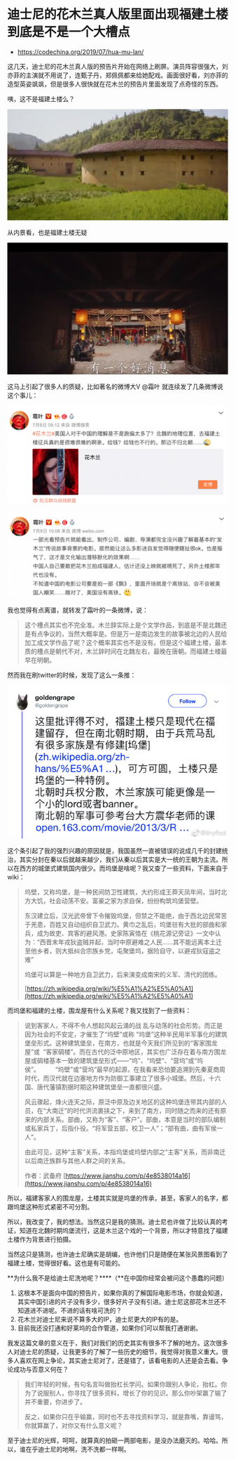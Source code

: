 # 迪士尼的花木兰真人版里面出现福建土楼到底是不是一个大槽点

- https://codechina.org/2019/07/hua-mu-lan/

这几天，迪士尼的花木兰真人版的预告片开始在网络上刷屏。演员阵容很强大，刘亦菲的主演就不用说了，连甄子丹，郑佩佩都来给她配戏。画面很好看，刘亦菲的造型英姿飒飒，但是很多人很快就在花木兰的预告片里面发现了点奇怪的东西。

咦，这不是福建土楼么？

![.](assets/net-img-屏幕快照-2019-07-09-19.23.59-20230521083034-n766uwm.png)

从内景看，也是福建土楼无疑

![.](assets/net-img-屏幕快照-2019-07-09-19.23.44-20230521083034-5jpo43h.png)

这马上引起了很多人的质疑，比如著名的微博大V @霜叶 就连续发了几条微博说这个事儿：

![.](assets/net-img-屏幕快照-2019-07-09-19.28.02-1024x459-20230521083034-4kcf94q.png)

![.](assets/net-img-屏幕快照-2019-07-09-19.28.10-1024x396-20230521083034-jld5dhf.png)

我也觉得有点离谱，就转发了霜叶的一条微博，说：

> 这个槽点其实也不完全准。木兰辞实际上是个文学作品，到底是不是北魏还是有点争议的，当然大概率是。但是万一是南边发生的故事被北边的人民给加工成文学作品了呢？这个概率其实也不是没有。但是这个福建土楼，最本质的槽点是朝代不对，木兰辞时间在北魏左右，最晚在唐朝。而福建土楼最早在明朝。

然而我在刷twitter的时候，发现了这么一条推：

![.](assets/net-img-5375ccc8gy1g4svtcd6ayj20xe0n47aq-20230521083034-58v2glf.jpg)

这个条引起了我的强烈兴趣的原因就是，我国虽然一直被错误的说成几千的封建统治，其实分封在秦以后就越来越少，我们从秦以后其实是大一统的王朝为主流。所以在西方的城堡式建筑国内很少。而坞堡是啥呢？我又查了一些资料，下面来自于wiki：

> 坞壁，又称坞堡，是一种民间防卫性建筑，大约形成王莽天凤年间，当时北方大饥，社会动荡不安。富豪之家为求自保，纷纷构筑坞堡营壁。
>
> 东汉建立后，汉光武帝曾下令摧毁坞堡，但禁之不能绝，由于西北边民常苦于羌患，百姓又自动组织自卫武力。黄巾之乱后，坞堡驻有大批的部曲和家兵，成为故吏、宾客的避风港。史家陈寅恪在《桃花源记旁证》一文中认为：“西晋末年戎狄盗贼并起，当时中原避难之人民……其不能远离本土迁至他乡者，则大抵纠合宗族乡党，屯聚堡坞，据险自守，以避戎狄寇盗之难”
>
> 坞堡可以算是一种地方自卫武力，后来演变成南宋的义军、清代的团练。
>
> [https://zh.wikipedia.org/wiki/%E5%A1%A2%E5%A0%A1](https://zh.wikipedia.org/wiki/%E5%A1%A2%E5%A0%A1)

而坞堡和福建的土楼，围龙屋有什么关系呢？我又找到了一些资料：

> 说到客家人，不得不令人想起风起云涌的战 乱与动荡的社会形势。而正是因为社会的不安定，才催生了“坞壁”或称 “坞堡”这种半民用半军事化的建筑堡垒形式。这种建筑堡垒，在南方，也就是今天我们所见到的“客家围龙屋”或  “客家碉楼”。而在古代的泛中原地区，其实也广泛存在着与南方围龙屋或碉楼基本一致的建筑堡垒形式——“坞”、“坞壁”、“营坞”或“坞侯”。         “坞壁”或“营坞”最早的起源，在我看来恐怕要追溯到先秦夏商周时代，而汉代就在边塞地方作为防御工事建立了很多小城堡。然后，十六国、唐代藩镇割据时期这种建筑堡垒一直都很兴盛。
>
> 风云骤起，烽火连天之际，原泛中原及边关地区的这种坞堡连带其内部的人员，在“大南迁”的时代洪流裹挟之下，来到了南方，同时随之而来的还有原来的内部关系。部曲，又称为“客”、“客户”。部曲，本意是当时的部队编制或私家兵丁，后指仆役。“将军营五部，校卫一人”；“部有曲，曲有军侯一人”。
>
> 由此可见，这种“主客”关系，本指坞堡或坞壁内部之“主客”关系，而非南迁以后南迁族群与其他人群之间的关系。
>
> 作者：武备府 [https://www.jianshu.com/p/4e8538014a16](https://www.jianshu.com/p/4e8538014a16)

所以，福建客家人的围龙屋，土楼其实就是坞堡的传承，甚至，客家人的名字，都跟坞堡这种形式紧密不可分割。

所以，我改变了，我的想法。当然这只是我的猜测。迪士尼也许做了比较认真的考证，知道在北魏时期坞堡流行，这是木兰这个戏的一个背景，所以才特意找了福建土楼作为背景进行拍摄。

当然这只是猜测，也许迪士尼确实是胡编，也许他们只是随便在某张风景图看到了福建土楼，觉得很好看。这也是有可能的。

**为什么我不是给迪士尼洗地呢？****（**在中国你经常会被问这个愚蠢的问题）

1. 这根本不是面向中国的预告片，如果你真的了解国际电影市场，你就会知道，其实中国引进的片子没有多少，很多好片子没有引进。迪士尼这部花木兰还不知道进不进呢。不进的话有啥可洗的？
2. 花木兰对迪士尼来说不算多大的IP，迪士尼更大的IP有的是。
3. 目前我还没打通和好莱坞的合作管道，如果你们可以帮我打通谢谢。

我发这篇文章的意义在于，我们对我们的历史其实有很多不了解的地方。这次很多人对迪士尼的质疑，让我更多的了解了一些历史的细节，我觉得对我意义重大。很多人喜欢在网上争论，其实迪士尼对了，还是错了，该看电影的人还是会去看。争论成功与否意义何在？

> 我们年轻的时候，有句名言叫做抬杠长学问。如果你跟别人争论，抬杠。你为了说服别人，你寻找了很多资料，增长了你的见识。那么你吵架赢了输了并不重要，你进步了。
>
> 反之，如果你只在乎输赢，同时也不去寻找资料学习，就是靠嘴，靠谩骂，你就算赢了，对你又有什么意义呢？

至于迪士尼的光辉，呵呵，就算真的拍砸一两部电影，是没办法磨灭的。哈哈。所以，谁在乎迪士尼的地啊，洗不洗都一样啊。
